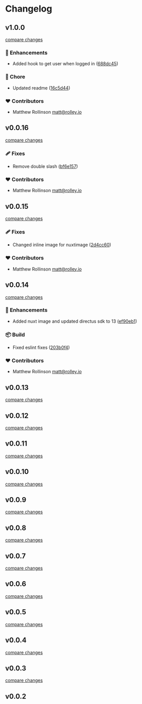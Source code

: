 # Changelog

## v1.0.0

[compare changes](https://github.com/rolleyio/nuxt-directus-sdk/compare/v0.0.16...v1.0.0)

### 🚀 Enhancements

- Added hook to get user when logged in ([688dc45](https://github.com/rolleyio/nuxt-directus-sdk/commit/688dc45))

### 🏡 Chore

- Updated readme ([16c5d44](https://github.com/rolleyio/nuxt-directus-sdk/commit/16c5d44))

### ❤️ Contributors

- Matthew Rollinson <matt@rolley.io>

## v0.0.16

[compare changes](https://github.com/rolleyio/nuxt-directus-sdk/compare/v0.0.15...v0.0.16)

### 🩹 Fixes

- Remove double slash ([bf6e157](https://github.com/rolleyio/nuxt-directus-sdk/commit/bf6e157))

### ❤️ Contributors

- Matthew Rollinson <matt@rolley.io>

## v0.0.15

[compare changes](https://github.com/rolleyio/nuxt-directus-sdk/compare/v0.0.14...v0.0.15)

### 🩹 Fixes

- Changed inline image for nuxtimage ([2d4cc60](https://github.com/rolleyio/nuxt-directus-sdk/commit/2d4cc60))

### ❤️ Contributors

- Matthew Rollinson <matt@rolley.io>

## v0.0.14

[compare changes](https://github.com/rolleyio/nuxt-directus-sdk/compare/v0.0.13...v0.0.14)

### 🚀 Enhancements

- Added nuxt image and updated directus sdk to 13 ([ef90eb1](https://github.com/rolleyio/nuxt-directus-sdk/commit/ef90eb1))

### 📦 Build

- Fixed eslint fixes ([203b0f4](https://github.com/rolleyio/nuxt-directus-sdk/commit/203b0f4))

### ❤️ Contributors

- Matthew Rollinson <matt@rolley.io>

## v0.0.13

[compare changes](https://github.com/rolleyio/nuxt-directus-sdk/compare/v0.0.12...v0.0.13)

## v0.0.12

[compare changes](https://github.com/rolleyio/nuxt-directus-sdk/compare/v0.0.11...v0.0.12)

## v0.0.11

[compare changes](https://github.com/rolleyio/nuxt-directus-sdk/compare/v0.0.10...v0.0.11)

## v0.0.10

[compare changes](https://github.com/rolleyio/nuxt-directus-sdk/compare/v0.0.9...v0.0.10)

## v0.0.9

[compare changes](https://github.com/rolleyio/nuxt-directus-sdk/compare/v0.0.8...v0.0.9)

## v0.0.8

[compare changes](https://github.com/rolleyio/nuxt-directus-sdk/compare/v0.0.7...v0.0.8)

## v0.0.7

[compare changes](https://github.com/rolleyio/nuxt-directus-sdk/compare/v0.0.6...v0.0.7)

## v0.0.6

[compare changes](https://github.com/rolleyio/nuxt-directus-sdk/compare/v0.0.5...v0.0.6)

## v0.0.5

[compare changes](https://github.com/rolleyio/nuxt-directus-sdk/compare/v0.0.4...v0.0.5)

## v0.0.4

[compare changes](https://github.com/rolleyio/nuxt-directus-sdk/compare/v0.0.3...v0.0.4)

## v0.0.3

[compare changes](https://github.com/rolleyio/nuxt-directus-sdk/compare/v0.0.2...v0.0.3)

## v0.0.2

